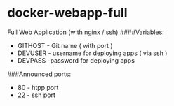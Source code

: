 # docker-webapp-full
Full Web Application (with nginx / ssh)
####Variables:
- GITHOST - Git name ( with port ) 
- DEVUSER - username for deploying apps ( via ssh )  
- DEVPASS -password for deploying apps

###Announced ports:
  - 80 - htpp port
  - 22 - ssh port
